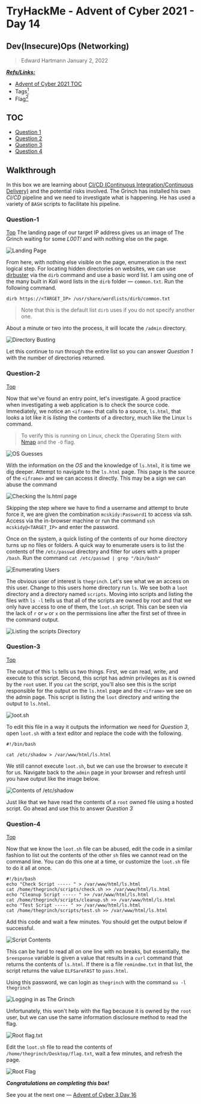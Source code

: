 # TryHackMe - Advent of Cyber 2021 - Day 14
## Dev(Insecure)Ops (Networking)
> Edward Hartmann
> January 2, 2022

***<u>Refs/Links:</u>***
- [Advent of Cyber 2021 TOC](Advent%20of%20Cyber%20Table%20of%20Contents.md)  
-  Tags[^1]
-  Flag[^2]

[^1]: #cicd #permissions #webapp
[^2]: *Question 1:* `4`  
					*Question 2:* `4`  
					*Question 3:* `ZUP42`  
					*Question 4:* `DI3H4rdIsTheBestX-masMovie!`  

## TOC
- [Question 1](#Question-1)
- [Question 2](#Question-2)
- [Question 3](#Question-3)
- [Question 4](#Question-4)

## Walkthrough
In this box we are learning about [CI/CD (Continuous Integration/Continuous Delivery)](../../../knowledge-base/concepts/Continuous%20Integration%20Continuous%20Delivery%20(CICD).md) and the potential risks involved. The Grinch has installed his own *CI/CD* pipeline and we need to investigate what is happening. He has used a variety of `BASH` scripts to facilitate his pipeline. 

### Question-1
[Top](#TOC)
The landing page of our target IP address gives us an image of The Grinch waiting for some *L00T!* and with nothing else on the page. 

![Landing Page](AoC-2021_Photos/Day_14/01_AoC_Day_14_01-02-22-Landing.png)

From here, with nothing else visible on the page, enumeration is the next logical step. For locating hidden directories on websites, we can use [dirbuster](../../../Tools,%20Binaries,%20and%20Programs/Information%20Gathering/Web%20Applications/dirbuster.md) via the `dirb` command and use a basic word list. I am using one of the many built in *Kali* word lists in the `dirb` folder &mdash; `common.txt`. Run the following command. 

```
dirb https://<TARGET_IP> /usr/share/wordlists/dirb/common.txt
```

> Note that this is the default list `dirb` uses if you do not specify another one. 

About a minute or two into the process, it will locate the `/admin` directory. 

![Directory Busting](AoC-2021_Photos/Day_14/02_AoC_Day_14_01-02-22-Admin-Directory.png)

Let this continue to run through the entire list so you can answer *Question 1*  with the number of directories returned. 

### Question-2
[Top](#TOC)

Now that we've found an entry point, let's investigate. A good practice when investigating a web application is to check the source code. Immediately, we notice an `<iframe>` that calls to a source, `ls.html`, that looks a lot like it is *listing* the contents of a directory, much like the Linux `ls` command. 

> To verify this is running on Linux, check the Operating Stem with [Nmap](../../../Tools,%20Binaries,%20and%20Programs/Information%20Gathering/Network%20Reconnaissance/Nmap.md) and the `-O` flag. 

![OS Guesses](AoC-2021_Photos/Day_14/04_AoC_Day_14_01-02-22-OS-Guesses.png)

With the information on the *OS* and the knowledge of `ls.html`, it is time we dig deeper. Attempt to navigate to the `ls.html` page. This page is the source of the `<iframe>` and we can access it directly. This may be a sign we can abuse the command 

![Checking the ls.html page](AoC-2021_Photos/Day_14/05_AoC_Day_14_01-02-22-ls-page.png)

Skipping the step where we have to find a username and attempt to brute force it, we are given the combination `mcskidy:Password1` to access via ssh. Access via the in-browser machine or run the command `ssh mcskidy@<TARGET_IP>` and enter the password. 

Once on the system, a quick listing of the contents of our home directory turns up no files or folders. A quick way to enumerate users is to list the contents of the `/etc/passwd` directory and filter for users with a proper `/bash`. Run the command `cat /etc/passwd | grep "/bin/bash"`

![Enumerating Users](AoC-2021_Photos/Day_14/06_AoC_Day_14_01-02-22-Enumerate-Users.png)

The obvious user of interest is `thegrinch`. Let's see what we an access on this user. Change to this users home directory run `ls`. We see both a `loot` directory and a directory named `scripts`. Moving into scripts and listing the files with `ls -l` tells us that all of the scripts are owned by root and that we only have access to one of them, the `loot.sh` script. This can be seen via the lack of `r` or `w` or `x` on the permissions line after the first set of three in the command output. 

![Listing the scripts Directory](AoC-2021_Photos/Day_14/07_AoC_Day_14_01-02-22-Listing-Scripts-Directory.png)

### Question-3
[Top](#TOC)

The output of this `ls` tells us two things. First, we can read, write, and execute to this script. Second, this script has admin privileges as it is owned by the `root` user. If you `cat` the script, you'll also see this is the script responsible for the output on the `ls.html` page and the `<iframe>` we see on the admin page. This script is listing the `loot` directory and writing the output to `ls.html`. 

![loot.sh](AoC-2021_Photos/Day_14/08_AoC_Day_14_01-02-22-loot.png)

To edit this file in a way it outputs the information we need for *Question 3*, open `loot.sh` with a text editor and replace the code with the following. 

```
#!/bin/bash

cat /etc/shadow > /var/www/html/ls.html
```

We still cannot execute `loot.sh`, but we can use the browser to execute it for us. Navigate back to the `admin` page in your browser and refresh until you have output like the image below. 

![Contents of /etc/shadow](AoC-2021_Photos/Day_14/09_AoC_Day_14_01-02-22-Pepper-Hash.png)

Just like that we have read the contents of a `root` owned file using a hosted script. Go ahead and use this to answer *Question 3*

### Question-4
[Top](#TOC)

Now that we know the `loot.sh` file can be abused, edit the code in a similar fashion to list out the contents of the other `sh` files we cannot read on the command line. You can do this one at a time, or customize the `loot.sh` file to do it all at once. 

```
#!/bin/bash
echo "Check Script ----- " > /var/www/html/ls.html
cat /home/thegrinch/scripts/check.sh >> /var/www/html/ls.html
echo "Cleanup Script ----- " >> /var/www/html/ls.html
cat /home/thegrinch/scripts/cleanup.sh >> /var/www/html/ls.html
echo "Test Script ----- " >> /var/www/html/ls.html
cat /home/thegrinch/scripts/test.sh >> /var/www/html/ls.html
```

Add this code and wait a few minutes. You should get the output below if successful. 

![Script Contents](AoC-2021_Photos/Day_14/10_AoC_Day_14_01-02-22-Reading-Scripts.png)

This can be hard to read all on one line with no breaks, but essentially, the `$reesponse` variable is given a value that results in a `curl` command that returns the contents of `ls.html`. If there is a file `remindme.txt` in that list, the script returns the value `ELFSareFAST` to `pass.html`. 

Using this password, we can login as `thegrinch` with the command `su -l thegrinch`

![Logging in as The Grinch](AoC-2021_Photos/Day_14/11_AoC_Day_14_01-02-22-TheGrinch-User.png)

Unfortunately, this won't help with the flag because it is owned by the `root` user, but we can use the same information disclosure method to read the flag. 

![Root flag.txt](AoC-2021_Photos/Day_14/12_AoC_Day_14_01-02-22-Root-Flag-Unreadable.png)

Edit the `loot.sh` file to read the contents of `/home/thegrinch/Desktop/flag.txt`, wait a few minutes, and refresh the page.

![Root Flag](AoC-2021_Photos/Day_14/13_AoC_Day_14_01-02-22-Root-Flag.png)

***Congratulations on completing this box!***  

See you at the next one &mdash; [Advent of Cyber 3 Day 16](Day%2016%20-%20Advent%20of%20Cyber%202021.md)
</br>
</br>
</br>
</br>
</br>
</br>
</br>
</br>
</br>
</br>
</br>
</br>
</br>
</br>
</br>
</br>
</br>
</br>
</br>
</br>
</br>
</br>
</br>
</br>
</br>
</br>
</br>
</br>
</br>
</br>
</br>
</br>
</br>
</br>
</br>
</br>
</br>
</br>
</br>
</br>
</br>
</br>
</br>
</br>
</br>
</br>
</br>
</br>
</br>
</br>
</br>
</br>
</br>
</br>
</br>
</br>
</br>
</br>
</br>
</br>
</br>
</br>
</br>
